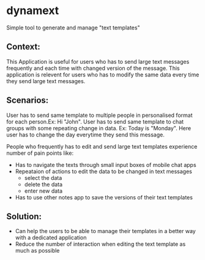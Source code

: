 # dynamext
Simple tool to generate and manage "text templates"

## Context:
This Application is useful for users who has to send large text messages frequently and each time with changed version of the message.
This application is relevent for users who has to modify the same data every time they send large text messages.

## Scenarios:
User has to send same template to multiple people in personalised format for each person.Ex: Hi "John".
User has to send same template to chat groups with some repeating change in data. Ex: Today is "Monday". Here user has to change the day everytime they send this message.

People who frequently has to edit and send large text templates experience number of pain points like:
- Has to navigate the texts through small input boxes of mobile chat apps
- Repeataion of actions to edit the data to be changed in text messages
  - select the data
  - delete the data
  - enter new data
- Has to use other notes app to save the versions of their text templates

## Solution:

- Can help the users to be able to manage their templates in a better way with a dedicated application
- Reduce the number of interaction when editing the text template as much as possible
 
